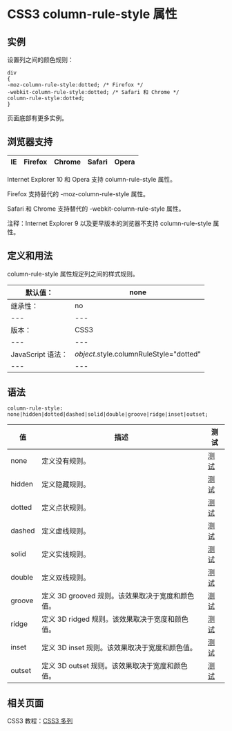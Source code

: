 # CSS3 column-rule-style 属性



## 实例

设置列之间的颜色规则：

```
div
{
-moz-column-rule-style:dotted; /* Firefox */
-webkit-column-rule-style:dotted; /* Safari 和 Chrome */
column-rule-style:dotted;
}

```

页面底部有更多实例。

## 浏览器支持

| IE | Firefox | Chrome | Safari | Opera |
| --- | --- | --- | --- | --- |

Internet Explorer 10 和 Opera 支持 column-rule-style 属性。

Firefox 支持替代的 -moz-column-rule-style 属性。

Safari 和 Chrome 支持替代的 -webkit-column-rule-style 属性。

注释：Internet Explorer 9 以及更早版本的浏览器不支持 column-rule-style 属性。

## 定义和用法

column-rule-style 属性规定列之间的样式规则。

| 默认值： | none |
| --- | --- |
| 继承性： | no |
| --- | --- |
| 版本： | CSS3 |
| --- | --- |
| JavaScript 语法： | _object_.style.columnRuleStyle="dotted" |
| --- | --- |

## 语法

```
column-rule-style: none|hidden|dotted|dashed|solid|double|groove|ridge|inset|outset;
```

| 值 | 描述 | 测试 |
| --- | --- | --- |
| none | 定义没有规则。 | [测试](/tiy/c.asp?f=css_column-rule-style) |
| hidden | 定义隐藏规则。 | [测试](/tiy/c.asp?f=css_column-rule-style&p=2) |
| dotted | 定义点状规则。 | [测试](/tiy/c.asp?f=css_column-rule-style&p=3) |
| dashed | 定义虚线规则。 | [测试](/tiy/c.asp?f=css_column-rule-style&p=4) |
| solid | 定义实线规则。 | [测试](/tiy/c.asp?f=css_column-rule-style&p=5) |
| double | 定义双线规则。 | [测试](/tiy/c.asp?f=css_column-rule-style&p=6) |
| groove | 定义 3D grooved 规则。该效果取决于宽度和颜色值。 | [测试](/tiy/c.asp?f=css_column-rule-style&p=7) |
| ridge | 定义 3D ridged 规则。该效果取决于宽度和颜色值。 | [测试](/tiy/c.asp?f=css_column-rule-style&p=8) |
| inset | 定义 3D inset 规则。该效果取决于宽度和颜色值。 | [测试](/tiy/c.asp?f=css_column-rule-style&p=9) |
| outset | 定义 3D outset 规则。该效果取决于宽度和颜色值。 | [测试](/tiy/c.asp?f=css_column-rule-style&p=10) |

## 相关页面

CSS3 教程：[CSS3 多列](/css3/css3_multiple_columns.asp "CSS3 多列")



